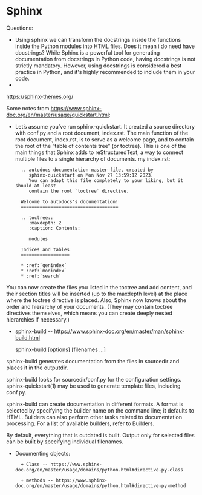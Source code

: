 # Sphinx

Questions:
+ Using sphinx we can transform the docstrings inside the functions inside the Python modules into HTML files. Does it mean i do need have docstrings? While Sphinx is a powerful tool for generating documentation from docstrings in Python code, having docstrings is not strictly mandatory. However, using docstrings is considered a best practice in Python, and it's highly recommended to include them in your code.
+ 
https://sphinx-themes.org/

Some notes from https://www.sphinx-doc.org/en/master/usage/quickstart.html:
+ Let’s assume you’ve run sphinx-quickstart. It created a source directory with conf.py and a root document, index.rst. The main function of the root document, index.rst, is to serve as a welcome page, and to contain the root of the “table of contents tree” (or toctree). This is one of the main things that Sphinx adds to reStructuredText, a way to connect multiple files to a single hierarchy of documents. my index.rst:

        .. autodocs documentation master file, created by
           sphinx-quickstart on Mon Nov 27 13:59:12 2023.
           You can adapt this file completely to your liking, but it should at least
           contain the root `toctree` directive.
        
        Welcome to autodocs's documentation!
        ====================================
        
        .. toctree::
           :maxdepth: 2
           :caption: Contents:
        
           modules
        
        Indices and tables
        ==================
        
        * :ref:`genindex`
        * :ref:`modindex`
        * :ref:`search`

You can now create the files you listed in the toctree and add content, and their section titles will be inserted (up to the maxdepth level) at the place where the toctree directive is placed. Also, Sphinx now knows about the order and hierarchy of your documents. (They may contain toctree directives themselves, which means you can create deeply nested hierarchies if necessary.)

+ sphinx-build -- https://www.sphinx-doc.org/en/master/man/sphinx-build.html

  sphinx-build [options] <sourcedir> <outputdir> [filenames …]


sphinx-build generates documentation from the files in sourcedir and places it in the outputdir.

sphinx-build looks for sourcedir/conf.py for the configuration settings. sphinx-quickstart(1) may be used to generate template files, including conf.py.

sphinx-build can create documentation in different formats. A format is selected by specifying the builder name on the command line; it defaults to HTML. Builders can also perform other tasks related to documentation processing. For a list of available builders, refer to Builders.

By default, everything that is outdated is built. Output only for selected files can be built by specifying individual filenames.

+ Documenting objects:

        + Class -- https://www.sphinx-doc.org/en/master/usage/domains/python.html#directive-py-class
        
        + methods -- https://www.sphinx-doc.org/en/master/usage/domains/python.html#directive-py-method 
